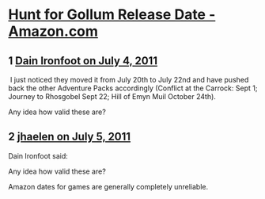 # [Hunt for Gollum Release Date - Amazon.com](https://community.fantasyflightgames.com/topic/49447-hunt-for-gollum-release-date-amazoncom/)

## 1 [Dain Ironfoot on July 4, 2011](https://community.fantasyflightgames.com/topic/49447-hunt-for-gollum-release-date-amazoncom/?do=findComment&comment=494908)

 I just noticed they moved it from July 20th to July 22nd and have pushed back the other Adventure Packs accordingly (Conflict at the Carrock: Sept 1; Journey to Rhosgobel Sept 22; Hill of Emyn Muil October 24th). 

Any idea how valid these are?

## 2 [jhaelen on July 5, 2011](https://community.fantasyflightgames.com/topic/49447-hunt-for-gollum-release-date-amazoncom/?do=findComment&comment=495070)

Dain Ironfoot said:

Any idea how valid these are?



Amazon dates for games are generally completely unreliable.

